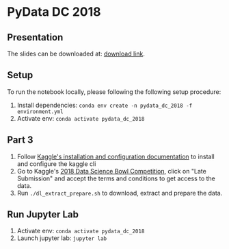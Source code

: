 # PyData DC 2018

## Presentation

The slides can be downloaded at: [download link](https://github.com/thomasjpfan/pydata2018_dc_skorch/raw/master/slides.pdf).

## Setup

To run the notebook locally, please following the following setup procedure:

1. Install dependencies: `conda env create -n pydata_dc_2018 -f environment.yml `
1. Activate env: `conda activate pydata_dc_2018`

## Part 3

1. Follow [Kaggle's installation and configuration documentation](https://github.com/Kaggle/kaggle-api#installation) to install and configure the kaggle cli
1. Go to Kaggle's [2018 Data Science Bowl Competition](https://www.kaggle.com/c/data-science-bowl-2018), click on "Late Submission" and accept the terms and conditions to get access to the data.
1. Run `./dl_extract_prepare.sh` to download, extract and prepare the data.

## Run Jupyter Lab

1. Activate env: `conda activate pydata_dc_2018`
1. Launch jupyter lab: `jupyter lab`

